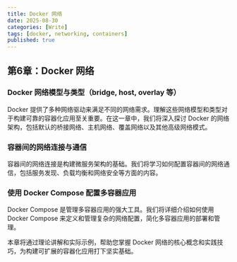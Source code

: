 ```yaml
---
title: Docker 网络
date: 2025-08-30
categories: [Write]
tags: [docker, networking, containers]
published: true
---
```


## 第6章：Docker 网络

### Docker 网络模型与类型（bridge, host, overlay 等）

Docker 提供了多种网络驱动来满足不同的网络需求。理解这些网络模型和类型对于构建可靠的容器化应用至关重要。在这一章中，我们将深入探讨 Docker 的网络架构，包括默认的桥接网络、主机网络、覆盖网络以及其他高级网络模式。

### 容器间的网络连接与通信

容器间的网络连接是构建微服务架构的基础。我们将学习如何配置容器间的网络通信，包括服务发现、负载均衡和网络安全等方面的内容。

### 使用 Docker Compose 配置多容器应用

Docker Compose 是管理多容器应用的强大工具。我们将详细介绍如何使用 Docker Compose 来定义和管理复杂的网络配置，简化多容器应用的部署和管理。

本章将通过理论讲解和实际示例，帮助您掌握 Docker 网络的核心概念和实践技巧，为构建可扩展的容器化应用打下坚实基础。